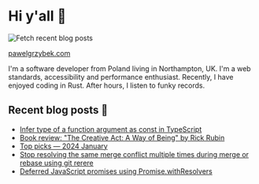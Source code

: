 # Hi y'all 👋

![Fetch recent blog posts](https://github.com/pawelgrzybek/pawelgrzybek/workflows/Fetch%20recent%20blog%20posts/badge.svg)

[pawelgrzybek.com](https://pawelgrzybek.com)

I'm a software developer from Poland living in Northampton, UK. I'm a web standards, accessibility and performance enthusiast. Recently, I have enjoyed coding in Rust. After hours, I listen to funky records.

## Recent blog posts 📝

<!-- FEED-START -->
- [Infer type of a function argument as const in TypeScript](https://pawelgrzybek.com/infer-type-of-a-function-argument-as-const-in-typescript/)
- [Book review: "The Creative Act: A Way of Being" by Rick Rubin](https://pawelgrzybek.com/book-review-the-creative-act-a-way-of-being-by-rick-rubin/)
- [Top picks — 2024 January](https://pawelgrzybek.com/top-picks-2024-january/)
- [Stop resolving the same merge conflict multiple times during merge or rebase using git rerere](https://pawelgrzybek.com/stop-resolving-the-same-merge-conflict-multiple-times-during-merge-or-rebase-using-git-rerere/)
- [Deferred JavaScript promises using Promise.withResolvers](https://pawelgrzybek.com/deferred-javascript-promises-using-promise-withresolvers/)
<!-- FEED-END -->